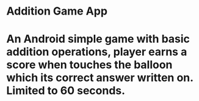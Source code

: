 # Addition Game App

# An Android simple game with basic addition operations, player earns a score when touches the balloon which its correct answer written on. Limited to 60 seconds.

